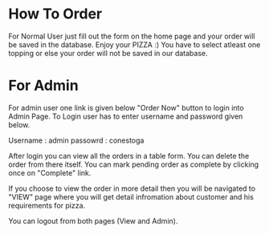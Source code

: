 # How To Order

For Normal User just fill out the form on the home page and your order will be saved in the database. Enjoy your PIZZA :) 
You have to select atleast one topping or else your order will not be saved in our database.

# For Admin

For admin user one link is given below "Order Now" button to login into Admin Page. To Login user has to enter username and password given below.

Username : admin
passowrd : conestoga

After login you can view all the orders in a table form. You can delete the order from there itself. You can mark pending order as complete by clicking once on "Complete" link.

If you choose to view the order in more detail then you will be navigated to "VIEW" page where you will get detail infromation about customer and his requirements for pizza.

You can logout from both pages (View and Admin).

